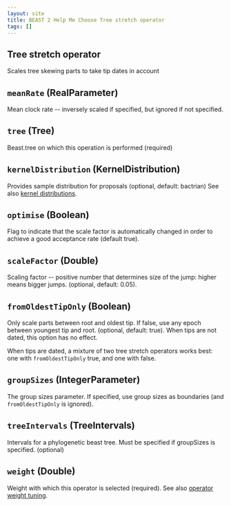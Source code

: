 ```yaml
---
layout: site
title: BEAST 2 Help Me Choose Tree stretch operator
tags: []
---
```


## Tree stretch operator

Scales tree skewing parts to take tip dates in account

## `meanRate` (RealParameter)

Mean clock rate -- inversely scaled if specified, but ignored if not specified.

## `tree` (Tree)

Beast.tree on which this operation is performed (required)

## `kernelDistribution` (KernelDistribution)

Provides sample distribution for proposals (optional, default: bactrian)
See also [kernel distributions](/Operators/BactrianDistribution/index/).

## `optimise` (Boolean)

Flag to indicate that the scale factor is automatically changed in order to achieve a good acceptance rate (default true).

## `scaleFactor` (Double)

Scaling factor -- positive number that determines size of the jump: higher means bigger jumps. (optional, default: 0.05).

## `fromOldestTipOnly` (Boolean)

Only scale parts between root and oldest tip. 
If false, use any epoch between youngest tip and root. (optional, default: true).
When tips are not dated, this option has no effect.

When tips are dated, a mixture of two tree stretch operators works best: one with `fromOldestTipOnly` true, and one with false.

## `groupSizes` (IntegerParameter)

The group sizes parameter. If specified, use group sizes as boundaries (and `fromOldestTipOnly` is ignored).

## `treeIntervals` (TreeIntervals)

Intervals for a phylogenetic beast tree. 
Must be specified if groupSizes is specified. (optional)

## `weight` (Double)

Weight with which this operator is selected (required).
See also [operator weight tuning](/hmc/Operators/OperatorWeights/).

